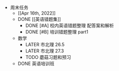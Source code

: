 - 周末任务
	- [[Apr 16th, 2022]]
	- DONE [[英语错题集]]
		- DONE [#A] 校内英语错题整理 配答案和解析
		- DONE  [#B] 培训错题整理 part1
	- 数学
		- LATER  市北理 26.5
		- LATER  市北理 27.3
		- TODO 蘑菇习题和预习
	- DONE 英语培训班
